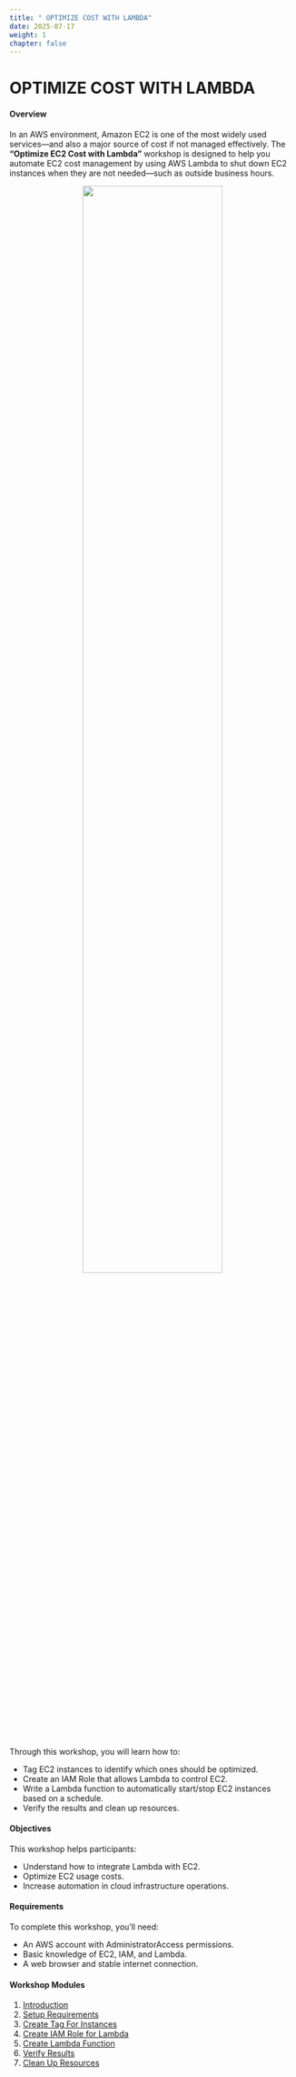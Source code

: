 ```yaml
---
title: " OPTIMIZE COST WITH LAMBDA"
date: 2025-07-17
weight: 1
chapter: false
---
```


# OPTIMIZE COST WITH LAMBDA

#### Overview

In an AWS environment, Amazon EC2 is one of the most widely used services—and also a major source of cost if not managed effectively. The **“Optimize EC2 Cost with Lambda”** workshop is designed to help you automate EC2 cost management by using AWS Lambda to shut down EC2 instances when they are not needed—such as outside business hours.

<p align="center">
  <img src="{{ "/images/index/image.png" | absURL }}" width="70%">
</p>

Through this workshop, you will learn how to:

- Tag EC2 instances to identify which ones should be optimized.
- Create an IAM Role that allows Lambda to control EC2.
- Write a Lambda function to automatically start/stop EC2 instances based on a schedule.
- Verify the results and clean up resources.

#### Objectives

This workshop helps participants:

- Understand how to integrate Lambda with EC2.
- Optimize EC2 usage costs.
- Increase automation in cloud infrastructure operations.

#### Requirements

To complete this workshop, you’ll need:

- An AWS account with AdministratorAccess permissions.
- Basic knowledge of EC2, IAM, and Lambda.
- A web browser and stable internet connection.

#### Workshop Modules

1. [Introduction](1-introduction/)
2. [Setup Requirements](2-setup-requirements/)
3. [Create Tag For Instances](3-tag-for-instances/)
4. [Create IAM Role for Lambda](4-create-iam-role-for-lambda/)
5. [Create Lambda Function](5-create-lambda-function/)
6. [Verify Results](6-verify-results/)
7. [Clean Up Resources](7-cleanup-resources/)

